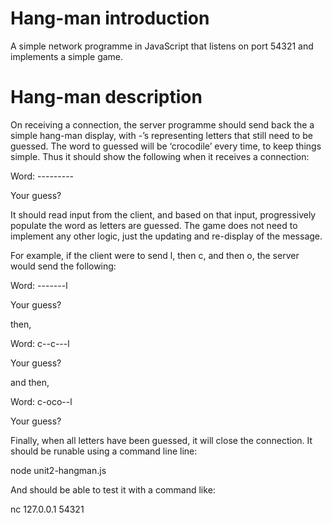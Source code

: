 # Hang-man introduction
A simple network programme in JavaScript that listens on port 54321 and implements a simple game.

# Hang-man description
On receiving a connection, the server programme should send back the a simple
hang-man display, with -’s representing letters that still need to be guessed. The word to guessed
will be ‘crocodile’ every time, to keep things simple. Thus it should show the following
when it receives a connection:

Word: ---------

Your guess?

It should read input from the client, and based on that input, progressively populate the word as
letters are guessed.
The game does not need to implement any other logic, just the updating and re-display of the
message.

For example, if the client were to send l, then c, and then o, the server would send the following:

Word: -------l

Your guess?

then,

Word: c--c---l

Your guess?

and then,

Word: c-oco--l

Your guess?

Finally, when all letters have been guessed, it will close the connection. 
It should be runable using a command line line:

node unit2-hangman.js

And should be able to test it with a command like:

nc 127.0.0.1 54321
